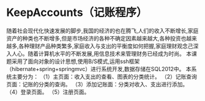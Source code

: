 # KeepAccounts（记账程序）
随着社会现代化快速发展的脚步,我国的经济的也在腾飞,人们的收入不断增长,家庭资产的种类也不断增多,但是市场经济的各种不确定因素越来越大,各种投资也越来越多,各种理财产品种类繁多,家庭收入与支出的平衡度如何把握,家庭理财观念己深入人心。随着计算机水平的不断发展,用信息技术来管理财务已经成为时尚。 本课题采用了面向对象的设计思想,使用B/S模式,运用ssh框架（hibernate+spring+springmvc）进行系统开发,数据存储在SQL2012中。
本系统主要分为：
（1）主页面：收入支出的查看、图表的分类统计。
（2）记账查询页面：记账的分类的查询。
（3）添加记账面：分类对收入、支出进行添加。
（4）登录页面。
（5）注册页面。
